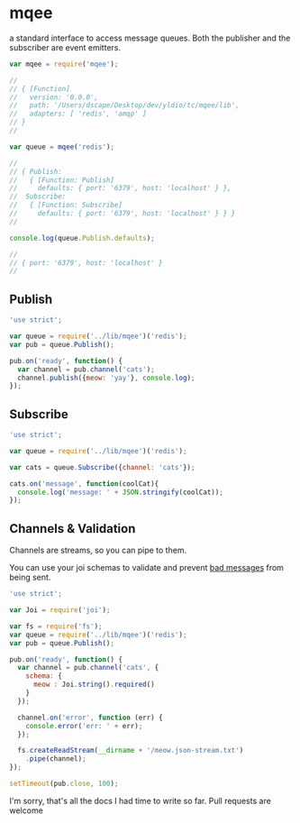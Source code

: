 # mqee

a standard interface to access message queues. Both the publisher and the subscriber are event emitters.

``` javascript
var mqee = require('mqee');

//
// { [Function]
//   version: '0.0.0',
//   path: '/Users/dscape/Desktop/dev/yldio/tc/mqee/lib',
//   adapters: [ 'redis', 'amqp' ]
// }
//

var queue = mqee('redis');

//
// { Publish:
//   { [Function: Publish]
//     defaults: { port: '6379', host: 'localhost' } },
//  Subscribe:
//   { [Function: Subscribe]
//     defaults: { port: '6379', host: 'localhost' } } }
//

console.log(queue.Publish.defaults);

//
// { port: '6379', host: 'localhost' }
//
```

## Publish

``` js
'use strict';

var queue = require('../lib/mqee')('redis');
var pub = queue.Publish();

pub.on('ready', function() {
  var channel = pub.channel('cats');
  channel.publish({meow: 'yay'}, console.log);
});
```

## Subscribe

```js
'use strict';

var queue = require('../lib/mqee')('redis');

var cats = queue.Subscribe({channel: 'cats'});

cats.on('message', function(coolCat){
  console.log('message: ' + JSON.stringify(coolCat));
});
```

## Channels & Validation

Channels are streams, so you can pipe to them.

You can use your joi schemas to validate and prevent [bad messages](https://github.com/yldio/mqee/blob/master/examples/meow.json-stream.txt#L8) from being sent.

``` js
'use strict';

var Joi = require('joi');

var fs = require('fs');
var queue = require('../lib/mqee')('redis');
var pub = queue.Publish();

pub.on('ready', function() {
  var channel = pub.channel('cats', {
    schema: {
      meow : Joi.string().required()
    }
  });

  channel.on('error', function (err) {
    console.error('err: ' + err);
  });

  fs.createReadStream(__dirname + '/meow.json-stream.txt')
    .pipe(channel);
});

setTimeout(pub.close, 100);
```

I'm sorry, that's all the docs I had time to write so far. Pull requests are welcome
